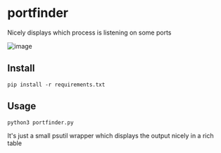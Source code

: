 # portfinder
Nicely displays which process is listening on some ports

![image](https://github.com/user-attachments/assets/e41f387a-515b-428c-bb6a-2228cc310674)

## Install
```
pip install -r requirements.txt
```

## Usage
```
python3 portfinder.py
```

It's just a small psutil wrapper which displays the output nicely in a rich table
